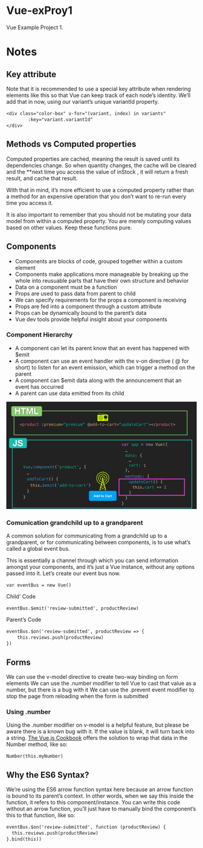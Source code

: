 # Vue-exProy1
Vue Example Project 1.

# Notes

## Key attribute

Note that it is recommended to use a special key attribute when rendering elements like this so that Vue can keep track of each node’s identity. We’ll add that in now, using our variant’s unique variantId property.

    <div class="color-box" v-for="(variant, index) in variants" 
            :key="variant.variantId"
    </div>

## Methods vs Computed properties

Computed properties are cached, meaning the result is saved until its dependencies change. So when quantity changes, the cache will be cleared and the **next time you access the value of inStock , it will return a fresh result, and cache that result.

With that in mind, it’s more efficient to use a computed property rather than a method for an expensive operation that you don’t want to re-run every time you access it.

It is also important to remember that you should not be mutating your data model from within a computed property. You are merely computing values based on other values. Keep these functions pure.

## Components

* Components are blocks of code, grouped together within a custom element
* Components make applications more manageable by breaking up the whole into reusuable parts that have their own structure and behavior
* Data on a component must be a function
* Props are used to pass data from parent to child
* We can specify requirements for the props a component is receiving
* Props are fed into a component through a custom attribute
* Props can be dynamically bound to the parent’s data
* Vue dev tools provide helpful insight about your components

### Component Hierarchy

* A component can let its parent know that an event has happened with $emit
* A component can use an event handler with the v-on directive ( @ for short) to listen for an event emission, which can trigger a method on the parent
* A component can $emit data along with the announcement that an event has occurred
* A parent can use data emitted from its child

![component-hierarchy](component-hierarchy.PNG)

### Comunication grandchild up to a grandparent

A common solution for communicating from a grandchild up to a grandparent, or for communicating between components, is to use what’s called a global event bus.

This is essentially a channel through which you can send information amongst your components, and it’s just a Vue instance, without any options passed into it. Let’s create our event bus now.

    var eventBus = new Vue()

Child' Code

    eventBus.$emit('review-submitted', productReview)

Parent’s Code

    eventBus.$on('review-submitted', productReview => {
        this.reviews.push(productReview)
    })

## Forms

We can use the v-model directive to create two-way binding on form elements
We can use the .number modifier to tell Vue to cast that value as a number, but there is a bug with it
We can use the .prevent event modifier to stop the page from reloading when the form is submitted

### Using **.number**

Using the .number modifier on v-model is a helpful feature, but please be aware there is a known bug with it. If the value is blank, it will turn back into a string. [The Vue.js Cookbook](https://vuejs.org/v2/cookbook/form-validation.html#Another-Example-of-Custom-Validation) offers the solution to wrap that data in the Number method, like so:

    Number(this.myNumber)

## Why the ES6 Syntax?

We’re using the ES6 arrow function syntax here because an arrow function is bound to its parent’s context. In other words, when we say this inside the function, it refers to this component/instance. You can write this code without an arrow function, you’ll just have to manually bind the component’s this to that function, like so:

    eventBus.$on('review-submitted', function (productReview) {
      this.reviews.push(productReview)
    }.bind(this))

